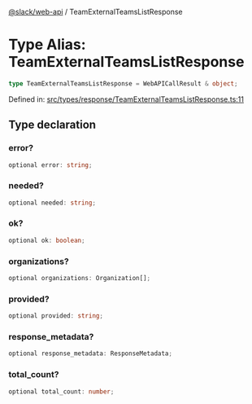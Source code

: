 [@slack/web-api](../index.md) / TeamExternalTeamsListResponse

# Type Alias: TeamExternalTeamsListResponse

```ts
type TeamExternalTeamsListResponse = WebAPICallResult & object;
```

Defined in: [src/types/response/TeamExternalTeamsListResponse.ts:11](https://github.com/slackapi/node-slack-sdk/blob/main/packages/web-api/src/types/response/TeamExternalTeamsListResponse.ts#L11)

## Type declaration

### error?

```ts
optional error: string;
```

### needed?

```ts
optional needed: string;
```

### ok?

```ts
optional ok: boolean;
```

### organizations?

```ts
optional organizations: Organization[];
```

### provided?

```ts
optional provided: string;
```

### response\_metadata?

```ts
optional response_metadata: ResponseMetadata;
```

### total\_count?

```ts
optional total_count: number;
```
